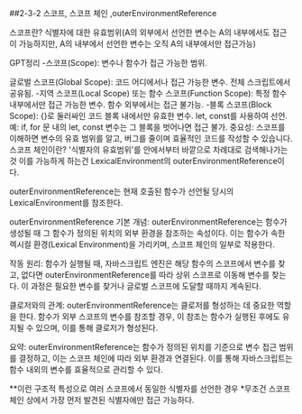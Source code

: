 ##2-3-2 스코프, 스코프 체인 ,outerEnvironmentReference

스코프란? 식별자에 대한 유효범위(A의 외부에서 선언한 변수는 A의 내부에서도 접근이 가능하지만, A의 내부에서 선언한 변수는 오직 A의 내부에서만 접근가능)

GPT정리 -스코프(Scope): 변수나 함수가 접근 가능한 범위.

글로벌 스코프(Global Scope): 코드 어디에서나 접근 가능한 변수. 전체 스크립트에서 공유됨. -지역 스코프(Local Scope) 또는 함수 스코프(Function Scope): 특정 함수 내부에서만 접근 가능한 변수. 함수 외부에서는 접근 불가능. -블록 스코프(Block Scope): {}로 둘러싸인 코드 블록 내에서만 유효한 변수. let, const를 사용하여 선언. 예: if, for 문 내의 let, const 변수는 그 블록을 벗어나면 접근 불가. 중요성: 스코프를 이해하면 변수의 유효 범위를 알고, 버그를 줄이며 효율적인 코드를 작성할 수 있습니다.
스코프 체인이란? '식별자의 유효범위'를 안에서부터 바깥으로 차례대로 검색해나가는 것 이를 가능하게 하는건 LexicalEnvironment의 outerEnvironmentReference이다.

outerEnvironmentReference는 현재 호출된 함수가 선언될 당시의 LexicalEnvironment를 참조한다.

outerEnvironmentReference 기본 개념: outerEnvironmentReference는 함수가 생성될 때 그 함수가 정의된 위치의 외부 환경을 참조하는 속성이다. 이는 함수가 속한 렉시컬 환경(Lexical Environment)을 가리키며, 스코프 체인의 일부로 작용한다.

작동 원리: 함수가 실행될 때, 자바스크립트 엔진은 해당 함수의 스코프에서 변수를 찾고, 없다면 outerEnvironmentReference를 따라 상위 스코프로 이동해 변수를 찾는다. 이 과정은 필요한 변수를 찾거나 글로벌 스코프에 도달할 때까지 계속된다.

클로저와의 관계: outerEnvironmentReference는 클로저를 형성하는 데 중요한 역할을 한다. 함수가 외부 스코프의 변수를 참조할 경우, 이 참조는 함수가 실행된 후에도 유지될 수 있으며, 이를 통해 클로저가 형성된다.

요약: outerEnvironmentReference는 함수가 정의된 위치를 기준으로 변수 접근 범위를 결정하고, 이는 스코프 체인에 따라 외부 환경과 연결된다. 이를 통해 자바스크립트는 함수 내외의 변수를 효율적으로 관리할 수 있다.

**이런 구조적 특성으로 여러 스코프에서 동일한 식별자를 선언한 경우 *무조건 스코프 체인 상에서 가장 먼저 발견된 식별자에만 접근 가능하다.
